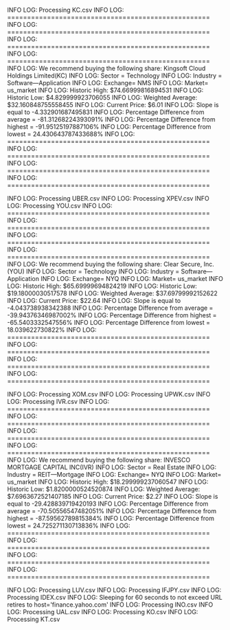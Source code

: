 INFO LOG: Processing KC.csv
INFO LOG: ===================================================
INFO LOG: ===================================================
INFO LOG: ===================================================
INFO LOG: ===================================================
INFO LOG: We recommend buying the following share: Kingsoft Cloud Holdings Limited(KC)
INFO LOG: Sector = Technology
INFO LOG: Industry = Software—Application
INFO LOG: Exchange= NMS
INFO LOG: Market= us_market
INFO LOG: Historic High: $74.66999816894531
INFO LOG: Historic Low: $4.829999923706055
INFO LOG: Weighted Average: $32.160848755558455
INFO LOG: Current Price: $6.01
INFO LOG: Slope is equal to -4.332901687495831
INFO LOG: Percentage Difference from average = -81.31268224393091%
INFO LOG: Percentage Difference from highest = -91.95125197887106%
INFO LOG: Percentage Difference from lowest = 24.430643787433688%
INFO LOG: ===================================================
INFO LOG: ===================================================
INFO LOG: ===================================================
INFO LOG: ===================================================



INFO LOG: Processing UBER.csv
INFO LOG: Processing XPEV.csv
INFO LOG: Processing YOU.csv
INFO LOG: ===================================================
INFO LOG: ===================================================
INFO LOG: ===================================================
INFO LOG: ===================================================
INFO LOG: We recommend buying the following share: Clear Secure, Inc.(YOU)
INFO LOG: Sector = Technology
INFO LOG: Industry = Software—Application
INFO LOG: Exchange= NYQ
INFO LOG: Market= us_market
INFO LOG: Historic High: $65.69999694824219
INFO LOG: Historic Low: $19.18000030517578
INFO LOG: Weighted Average: $37.69799992152622
INFO LOG: Current Price: $22.64
INFO LOG: Slope is equal to -4.043738938342388
INFO LOG: Percentage Difference from average = -39.94376346987002%
INFO LOG: Percentage Difference from highest = -65.5403332547556%
INFO LOG: Percentage Difference from lowest = 18.039622730822%
INFO LOG: ===================================================
INFO LOG: ===================================================
INFO LOG: ===================================================
INFO LOG: ===================================================



INFO LOG: Processing XOM.csv
INFO LOG: Processing UPWK.csv
INFO LOG: Processing IVR.csv
INFO LOG: ===================================================
INFO LOG: ===================================================
INFO LOG: ===================================================
INFO LOG: ===================================================
INFO LOG: We recommend buying the following share: INVESCO MORTGAGE CAPITAL INC(IVR)
INFO LOG: Sector = Real Estate
INFO LOG: Industry = REIT—Mortgage
INFO LOG: Exchange= NYQ
INFO LOG: Market= us_market
INFO LOG: Historic High: $18.299999237060547
INFO LOG: Historic Low: $1.8200000524520874
INFO LOG: Weighted Average: $7.6963672521407185
INFO LOG: Current Price: $2.27
INFO LOG: Slope is equal to -29.428839719420193
INFO LOG: Percentage Difference from average = -70.50556547482051%
INFO LOG: Percentage Difference from highest = -87.59562789815384%
INFO LOG: Percentage Difference from lowest = 24.725271130713836%
INFO LOG: ===================================================
INFO LOG: ===================================================
INFO LOG: ===================================================
INFO LOG: ===================================================



INFO LOG: Processing LUV.csv
INFO LOG: Processing IFJPY.csv
INFO LOG: Processing IDEX.csv
INFO LOG: Sleeping for 60 seconds to not exceed URL retires to host='finance.yahoo.com'
INFO LOG: Processing INO.csv
INFO LOG: Processing UAL.csv
INFO LOG: Processing KO.csv
INFO LOG: Processing KT.csv
